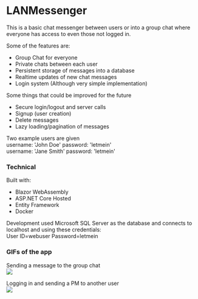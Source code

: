 # LANMessenger

This is a basic chat messenger between users or into a group chat where everyone has access to 
even those not logged in.

Some of the features are:
- Group Chat for everyone
- Private chats between each user
- Persistent storage of messages into a database
- Realtime updates of new chat messages
- Login system (Although very simple implementation)

Some things that could be improved for the future
- Secure login/logout and server calls
- Signup (user creation)
- Delete messages
- Lazy loading/pagination of messages


Two example users are given\
username: 'John Doe' password: 'letmein'\
username: 'Jane Smith' password: 'letmein'

### Technical
Built with:
 - Blazor WebAssembly
 - ASP.NET Core Hosted
 - Entity Framework
 - Docker

Development used Microsoft SQL Server as the database and connects to localhost and using these credentials:\
User ID=webuser Password=letmein

### GIFs of the app
Sending a message to the group chat\
<img src="https://imgur.com/BQiEMX3.png"/>

Logging in and sending a PM to another user\
<img src="https://imgur.com/K0V3dEY.png"/>
